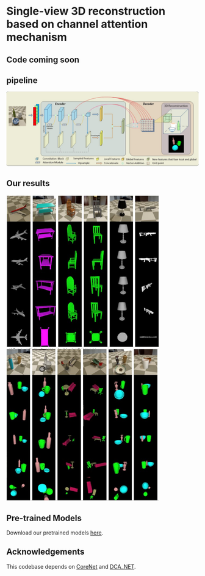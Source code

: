 # Single-view 3D reconstruction based on channel attention mechanism

## Code coming soon
## pipeline
![pipeline!](/doc/pipeline.jpg "3D-reconstruction")

## Our results
<img src="/doc/single.jpg" height="400" width="400"><img src="/doc/triplet.jpg" height="400" width="400">

## Pre-trained Models
Download our pretrained models [here](https://drive.google.com/drive/folders/1949VbIuTiJMp1FQycNS4iSuklS259CJE).
## Acknowledgements
This codebase depends on [CoreNet](https://github.com/google-research/corenet) and [DCA_NET](https://github.com/kangbrilliant/DCA-Net).
